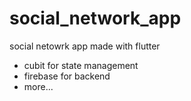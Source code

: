 # social_network_app


social netowrk app made with flutter 

- cubit for state management
- firebase for backend
- more...
